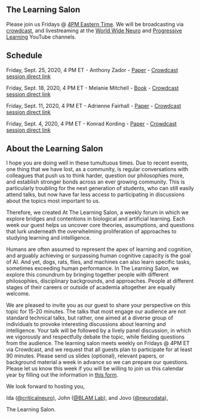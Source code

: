 ## The Learning Salon

Please join us Fridays @ [4PM Eastern Time](https://greenwichmeantime.com/time/to/eastern-local/). We will be broadcasting via  
[crowdcast](https://www.crowdcast.io/e/learningsalon/), and livestreaming at the [World Wide Neuro](https://www.youtube.com/channel/UCRtCI0-aWSVcS4_qM6yGS7g) and [Progressive Learning](https://www.youtube.com/channel/UCd1UGOIAuWzVVz0zdXamYsg) YouTube channels.


## Schedule

Friday, Sept. 25, 2020, 4 PM ET - Anthony Zador - [Paper](https://www.nature.com/articles/s41467-019-11786-6) - [Crowdcast session direct link](https://www.crowdcast.io/e/learningsalon/4)

Friday, Sept. 18, 2020, 4 PM ET - Melanie Mitchell - [Book](melaniemitchell.me/aibook/) - [Crowdcast session direct link](https://www.crowdcast.io/e/learningsalon/3)

Friday, Sept. 11, 2020, 4 PM ET - Adrienne Fairhall - [Paper](https://www.sciencedirect.com/science/article/pii/S0959438814000361) - [Crowdcast session direct link](https://www.crowdcast.io/e/learningsalon/2)

Friday, Sept. 4, 2020, 4 PM ET - Konrad Kording - [Paper](https://journals.plos.org/ploscompbiol/article?id=10.1371/journal.pcbi.1005268) - [Crowdcast session direct link](https://www.crowdcast.io/e/learningsalon/1)

## About the Learning Salon

I hope you are doing well in these tumultuous times.  Due to recent events, one thing that we have lost, as a community, is regular conversations with colleagues that push us to think harder, question our philosophies more, and establish stronger bonds across an ever growing community.  This is particularly troubling for the next generation of students, who can still easily attend talks, but now have far less access to participating in discussions about the topics most important to us.   
 
Therefore, we created At The Learning Salon, a weekly forum in which we explore bridges and contentions in biological and artificial learning. Each week our guest helps us uncover core theories, assumptions, and questions that lurk underneath the overwhelming proliferation of approaches to studying learning and intelligence.

Humans are often assumed to represent the apex of learning and cognition, and arguably achieving or surpassing human cognitive capacity is the goal of AI. And yet, dogs, rats, flies, and machines can also learn specific tasks, sometimes exceeding human performance. In The Learning Salon, we explore this conundrum by bringing together people with different philosophies, disciplinary backgrounds, and approaches. People at different stages of their careers or outside of academia altogether are equally welcome.

We are pleased to invite you as our guest to share your perspective on this topic for 15-20 minutes. The talks that most engage our audience are not standard technical talks, but rather, one aimed at a diverse group of individuals to provoke interesting discussions about learning and intelligence. Your talk will be followed by a lively panel discussion, in which we vigorously and respectfully debate the topic, while fielding questions from the audience. The learning salon meets weekly on Fridays @ 4PM ET via Crowdcast, and we request that all guests plan to participate for at least 90 minutes. Please send us slides (optional), relevant papers, or background material a week in advance so we can prepare our questions. Please let us know this week if you will be willing to join us this calendar year by filling out the information in [this form](https://docs.google.com/document/d/1OfJ0XP2B_ohJ3GZDPHYvFOLBPZCwW9AJB7oTpV0kYXw/edit?usp=sharing).

We look forward to hosting you, 

Ida ([@criticalneuro](https://twitter.com/criticalneuro)), John ([@BLAM Lab](https://twitter.com/blamlab)), and Jovo ([@neurodata](https://twitter.com/neuro_data)), 

The Learning Salon.


